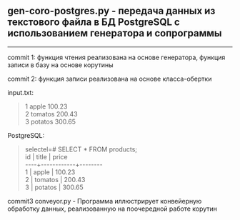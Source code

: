 ## gen-coro-postgres.py - передача данных из текстового файла в БД PostgreSQL с использованием генератора и сопрограммы

---

commit 1: функция чтения реализована на основе генератора, 
функция записи в базу на основе корутины

commit 2: функция записи реализована на основе класса-обертки

input.txt:  
> 1 apple 100.23  
> 2 tomatos 200.43  
> 3 potatos 300.65  

PostgreSQL:

> selectel=# SELECT * FROM products;  
 id |   title    | price  
----+------------+--------  
  1 | apple      | 100.23  
  2 | tomatos    | 200.43  
  3 | potatos    | 300.65  

commit3 conveyor.py - Программа иллюстрирует конвейерную обработку данных, реализованную на поочередной работе корутин
